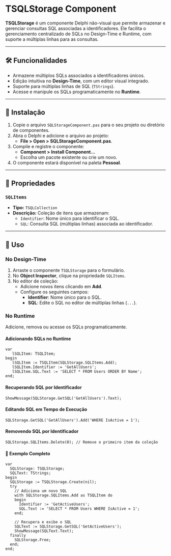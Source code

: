 # TSQLStorage Component

**TSQLStorage** é um componente Delphi não-visual que permite armazenar e gerenciar consultas SQL associadas a identificadores. Ele facilita o gerenciamento centralizado de SQLs no Design-Time e Runtime, com suporte a múltiplas linhas para as consultas.

---

## 🛠️ Funcionalidades

- Armazene múltiplos SQLs associados a identificadores únicos.
- Edição intuitiva no **Design-Time**, com um editor visual integrado.
- Suporte para múltiplas linhas de SQL (`TStrings`).
- Acesse e manipule os SQLs programaticamente no **Runtime**.

---

## 📂 Instalação

1. Copie o arquivo `SQLStorageComponent.pas` para o seu projeto ou diretório de componentes.
2. Abra o Delphi e adicione o arquivo ao projeto:
   - **File > Open > SQLStorageComponent.pas**.
3. Compile e registre o componente:
   - **Component > Install Component...**
   - Escolha um pacote existente ou crie um novo.
4. O componente estará disponível na paleta **Pessoal**.

---

## 🧰 Propriedades

### `SQLItems`
- **Tipo:** `TSQLCollection`
- **Descrição:** Coleção de itens que armazenam:
  - `Identifier`: Nome único para identificar o SQL.
  - `SQL`: Consulta SQL (múltiplas linhas) associada ao identificador.

---

## 🚀 Uso

### No Design-Time

1. Arraste o componente `TSQLStorage` para o formulário.
2. No **Object Inspector**, clique na propriedade `SQLItems`.
3. No editor de coleção:
   - Adicione novos itens clicando em **Add**.
   - Configure os seguintes campos:
     - **Identifier**: Nome único para o SQL.
     - **SQL**: Edite o SQL no editor de múltiplas linhas (`...`).

### No Runtime

Adicione, remova ou acesse os SQLs programaticamente.

#### Adicionando SQLs no Runtime
```delphi
var
   lSQLItem: TSQLItem;
begin
   lSQLItem := TSQLItem(SQLStorage.SQLItems.Add);
   lSQLItem.Identifier := 'GetAllUsers';
   lSQLItem.SQL.Text := 'SELECT * FROM Users ORDER BY Name';
end;
```
#### Recuperando SQL por Identificador
```delphi
ShowMessage(SQLStorage.GetSQL('GetAllUsers').Text);
```
#### Editando SQL em Tempo de Execução
```delphi
SQLStorage.GetSQL('GetAllUsers').Add('WHERE IsActive = 1');
```
#### Removendo SQL por Identificador
```delphi
SQLStorage.SQLItems.Delete(0); // Remove o primeiro item da coleção
```
#### 🧪 Exemplo Completo
```delphi
var
  SQLStorage: TSQLStorage;
  SQLText: TStrings;
begin
  SQLStorage := TSQLStorage.Create(nil);
  try
    // Adiciona um novo SQL
    with SQLStorage.SQLItems.Add as TSQLItem do
    begin
      Identifier := 'GetActiveUsers';
      SQL.Text := 'SELECT * FROM Users WHERE IsActive = 1';
    end;

    // Recupera e exibe o SQL
    SQLText := SQLStorage.GetSQL('GetActiveUsers');
    ShowMessage(SQLText.Text);
  finally
    SQLStorage.Free;
  end;
end;
```
